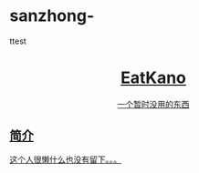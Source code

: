# sanzhong-
ttest
<p align="center">
  <a href="https://xingye.me/game/eatkano](https://github.com/yvxuan1921/sanzhong-/index.html)">
</p>
<div align="center">

# EatKano

  一个暂时没用的东西

</div>


## 简介

这个人很懒什么也没有留下。。。
